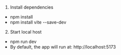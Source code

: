 1. Install dependencies
- npm install
- npm install vite --save-dev

2. Start local host
- npm run dev
- By default, the app will run at: http://localhost:5173

